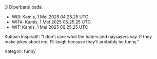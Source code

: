 ⏰ Diperbarui pada:
- WIB: Kamis, 1 Mei 2025 04.25.25 UTC
- WITA: Kamis, 1 Mei 2025 05.25.25 UTC
- WIT: Kamis, 1 Mei 2025 06.25.25 UTC

Kutipan Inspiratif:
"I don't care what the haters and naysayers say. If they make jokes about me, I'll laugh because they'll probably be funny."


Kategori: funny

